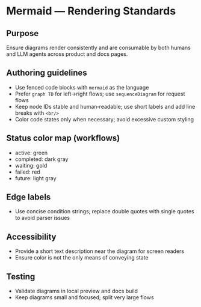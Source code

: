 # Mermaid — Rendering Standards

## Purpose
Ensure diagrams render consistently and are consumable by both humans and LLM agents across product and docs pages.

## Authoring guidelines
- Use fenced code blocks with `mermaid` as the language
- Prefer `graph TD` for left→right flows; use `sequenceDiagram` for request flows
- Keep node IDs stable and human‑readable; use short labels and add line breaks with `<br/>`
- Color code states only when necessary; avoid excessive custom styling

## Status color map (workflows)
- active: green
- completed: dark gray
- waiting: gold
- failed: red
- future: light gray

## Edge labels
- Use concise condition strings; replace double quotes with single quotes to avoid parser issues

## Accessibility
- Provide a short text description near the diagram for screen readers
- Ensure color is not the only means of conveying state

## Testing
- Validate diagrams in local preview and docs build
- Keep diagrams small and focused; split very large flows
